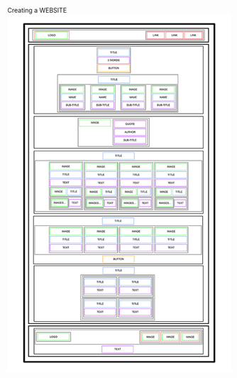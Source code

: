 Creating a WEBSITE
![My Fav](https://github.com/RainiBenaiah/alu-web-development/blob/master/html_advanced/format.jpg)
